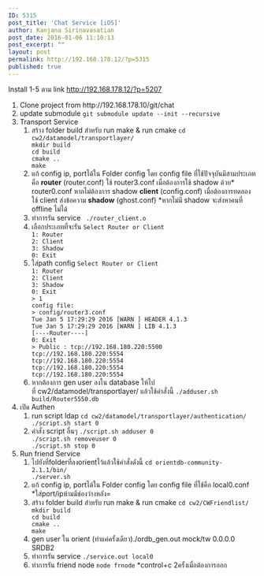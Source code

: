 ```yaml
---
ID: 5315
post_title: 'Chat Service [iOS]'
author: Kanjana Sirinavasatian
post_date: 2016-01-06 11:10:13
post_excerpt: ""
layout: post
permalink: http://192.168.178.12/?p=5315
published: true
---
```

Install 1-5 ตาม link <a href="http://192.168.178.12/?p=5207" target="_blank">http://192.168.178.12/?p=5207</a>
<ol>
	<li>Clone project from http://192.168.178.10/git/chat</li>
	<li>update submodule
<code>git submodule update --init --recursive</code></li>
	<li>Transport Service
<ol>
	<li>สร้าง folder build สำหรับ run make &amp; run cmake
<code>cd cw2/datamodel/transportlayer/
mkdir build
cd build
cmake ..
make</code></li>
	<li>แก้ config ip, portได้ใน Folder config โดย config file ที่ใช้ปัจจุบันมีสามประเภท คือ
<strong>router</strong> (router.conf) ใช้ router3.conf เมื่อต้องการใช้ shadow ด้วย* router0.conf หากไม่ต้องการ shadow
<strong>client</strong> (config.conf) เมื่อต้องการทดลองใช้ client ส่งข้อความ
<strong>shadow</strong> (ghost.conf)
*หากไม่มี shadow จะส่งหาคนที่ offline ไม่ได้</li>
	<li>ทำการรัน service
<code> ./router_client.o</code></li>
	<li>เลือกประเภทที่จะรัน
<code>Select Router or Client
1: Router
2: Client
3: Shadow
0: Exit
</code></li>
	<li>ใส่path config
<code>Select Router or Client
1: Router
2: Client
3: Shadow
0: Exit
&gt; 1
config file:
&gt; config/router3.conf
Tue Jan 5 17:29:29 2016 [WARN ] HEADER 4.1.3
Tue Jan 5 17:29:29 2016 [WARN ] LIB 4.1.3
[----Router----]
0: Exit
&gt; Public : tcp://192.168.180.220:5500
tcp://192.168.180.220:5554
tcp://192.168.180.220:5554
tcp://192.168.180.220:5554
tcp://192.168.180.220:5554</code></li>
	<li>หากต้องการ gen user ลงใน database ให้ไปที่ cw2/datamodel/transportlayer/ แล้วใช้คำสั่งนี้
<code>./adduser.sh build/Router5550.db</code></li>
</ol>
</li>
	<li>เปิด Authen
<ol>
	<li>run script ldap
<code>cd cw2/datamodel/transportlayer/authentication/
./script.sh start 0</code></li>
	<li>คำสั่ง script อื่นๆ
<code>./script.sh adduser 0
./script.sh removeuser 0
./script.sh stop 0</code></li>
</ol>
</li>
	<li>Run friend Service
<ol>
	<li>ไปยังที่folderที่ลงorientไว้แล้วใช้คำสั่งดังนี้
<code>cd orientdb-community-2.1.1/bin/
./server.sh</code></li>
	<li>แก้ config ip, portได้ใน Folder config โดย config file ที่ใช้คือ local0.conf *ใส่port/ipห้ามมีช่องว่างหลัง=</li>
	<li>สร้าง folder build สำหรับ run make &amp; run cmake
<code>cd cw2/CWFriendlist/
mkdir build
cd build
cmake ..
make</code></li>
	<li>gen user ใน orient (ทำแค่ครั้งเดียว)./ordb_gen.out mock/tw 0.0.0.0 SRDB2</li>
	<li>ทำการรัน service
<code>./service.out local0</code></li>
	<li>ทำการรัน friend node
<code>node frnode</code>
*control+c 2ครั้งเมื่อต้องการออก</li>
</ol>
</li>
</ol>